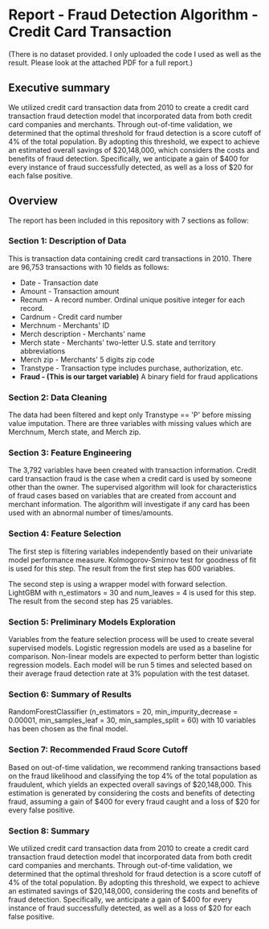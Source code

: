 # Report - Fraud Detection Algorithm - Credit Card Transaction

(There is no dataset provided. I only uploaded the code I used as well as the result. Please look at the attached PDF for a full report.)

## Executive summary
We utilized credit card transaction data from 2010 to create a credit card transaction fraud detection model that incorporated data from both credit card companies and merchants. Through out-of-time validation, we determined that the optimal threshold for fraud detection is a score cutoff of 4% of the total population. By adopting this threshold, we expect to achieve an estimated overall savings of $20,148,000, which considers the costs and benefits of fraud detection. Specifically, we anticipate a gain of $400 for every instance of fraud successfully detected, as well as a loss of $20 for each false positive.

## Overview
The report has been included in this repository with 7 sections as follow:

### Section 1: Description of Data
This is transaction data containing credit card transactions in 2010. There are 96,753 transactions with 10 fields as follows:
- Date - Transaction date
- Amount - Transaction amount
- Recnum - A record number. Ordinal unique positive integer for each record.
- Cardnum - Credit card number
- Merchnum - Merchants' ID
- Merch description - Merchants' name
- Merch state - Merchants' two-letter U.S. state and territory abbreviations
- Merch zip - Merchants' 5 digits zip code
- Transtype - Transaction type includes purchase, authorization, etc.
- <b>Fraud - (This is our target variable)</b> A binary field for fraud applications

### Section 2: Data Cleaning
The data had been filtered and kept only Transtype == 'P' before missing value imputation.
There are three variables with missing values which are Merchnum, Merch state, and Merch zip.

### Section 3: Feature Engineering
The 3,792 variables have been created with transaction information. Credit card transaction fraud is the case when a credit card is used by someone other than the owner. The supervised algorithm will look for characteristics of fraud cases based on variables that are created from account and merchant information. The algorithm will investigate if any card has been used with an abnormal number of times/amounts.

### Section 4: Feature Selection
The first step is filtering variables independently based on their univariate model performance measure. Kolmogorov-Smirnov test for goodness of fit is used for this step. The result from the first step has 600 variables.

The second step is using a wrapper model with forward selection. LightGBM with n_estimators = 30 and num_leaves = 4 is used for this step. The result from the second step has 25 variables.

### Section 5: Preliminary Models Exploration
Variables from the feature selection process will be used to create several supervised models. Logistic regression models are used as a baseline for comparison. Non-linear models are expected to perform better than logistic regression models. Each model will be run 5 times and selected based on their average fraud detection rate at 3% population with the test dataset.

### Section 6: Summary of Results
RandomForestClassifier (n_estimators = 20, min_impurity_decrease = 0.00001, min_samples_leaf = 30, min_samples_split = 60) with 10 variables has been chosen as the final model.

### Section 7: Recommended Fraud Score Cutoff
Based on out-of-time validation, we recommend ranking transactions based on the fraud likelihood and classifying the top 4% of the total population as fraudulent, which yields an expected overall savings of $20,148,000. This estimation is generated by considering the costs and benefits of detecting fraud, assuming a gain of $400 for every fraud caught and a loss of $20 for every false positive.

### Section 8: Summary
We utilized credit card transaction data from 2010 to create a credit card transaction fraud detection model that incorporated data from both credit card companies and merchants. Through out-of-time validation, we determined that the optimal threshold for fraud detection is a score cutoff of 4% of the total population. By adopting this threshold, we expect to achieve an estimated savings of $20,148,000, considering the costs and benefits of fraud detection. Specifically, we anticipate a gain of $400 for every instance of fraud successfully detected, as well as a loss of $20 for each false positive.
